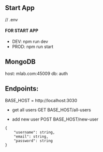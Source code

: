 ## Start App
// .env

#### FOR START APP
* DEV: npm run dev
* PROD: npm run start

## MongoDB
host: mlab.com:45009
db: auth

## Endpoints:
BASE_HOST = http://localhost:3030

* get all users
GET BASE_HOST/all-users

* add new user
POST BASE_HOST/new-user
```
{
    "username": string,
    "email": string,
    "password": string
}
```
